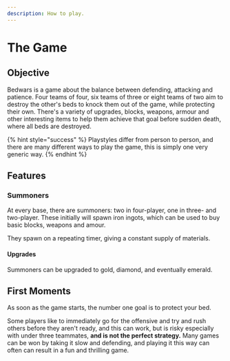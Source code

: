 ```yaml
---
description: How to play.
---
```


# The Game

## Objective

Bedwars is a game about the balance between defending, attacking and patience. Four teams of four, six teams of three or eight teams of two aim to destroy the other's beds to knock them out of the game, while protecting their own. There's a variety of upgrades, blocks, weapons, armour and other interesting items to help them achieve that goal before sudden death, where all beds are destroyed.

{% hint style="success" %}
Playstyles differ from person to person, and there are many different ways to play the game, this is simply one very generic way.
{% endhint %}

## Features

### Summoners

At every base, there are summoners: two in four-player, one in three- and two-player. These initially will spawn iron ingots, which can be used to buy basic blocks, weapons and amour.

They spawn on a repeating timer, giving a constant supply of materials.

#### Upgrades

Summoners can be upgraded to gold, diamond, and eventually emerald.

## First Moments

As soon as the game starts, the number one goal is to protect your bed.

Some players like to immediately go for the offensive and try and rush others before they aren't ready, and this can work, but is risky especially with under three teammates, **and is not the perfect strategy.** Many games can be won by taking it slow and defending, and playing it this way can often can result in a fun and thrilling game.

